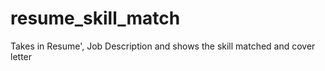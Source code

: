 # resume_skill_match
Takes in Resume', Job Description and shows the skill matched and cover letter
